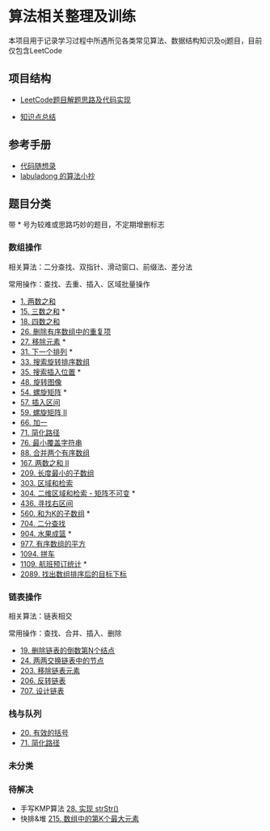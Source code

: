 # 算法相关整理及训练

本项目用于记录学习过程中所遇所见各类常见算法、数据结构知识及oj题目，目前仅包含LeetCode
## 项目结构
 - [LeetCode题目解题思路及代码实现](./leetcode)

 - [知识点总结](./summary)

## 参考手册
 - [代码随想录](https://programmercarl.com/)
 - [labuladong 的算法小抄](https://labuladong.gitee.io/algo/)
## 题目分类
带 * 号为较难或思路巧妙的题目，不定期增删标志
### 数组操作

相关算法：二分查找、双指针、滑动窗口、前缀法、差分法

常用操作：查找、去重、插入、区域批量操作

 - [1. 两数之和](./leetcode/0001-两数之和.md)
 - [15. 三数之和](./leetcode/0015-三数之和.md)  *
 - [18. 四数之和](./leetcode/0018-四数之和.md)
 - [26. 删除有序数组中的重复项](./leetcode/0026-删除有序数组中的重复项.md)
 - [27. 移除元素](./leetcode/0027-移除元素.md)  *
 - [31. 下一个排列](./leetcode/0031-下一个排列.md)  *
 - [33. 搜索旋转排序数组](./leetcode/0033-搜索旋转排序数组.md)
 - [35. 搜索插入位置](./leetcode/0035-搜索插入位置.md)  *
 - [48. 旋转图像](./leetcode/0048-旋转图像.md)
 - [54. 螺旋矩阵](./leetcode/0054-螺旋矩阵.md)  *
 - [57. 插入区间](./leetcode/0057-插入区间.md) 
 - [59. 螺旋矩阵 II](./leetcode/0059-螺旋矩阵&nbsp;II.md)
 - [66. 加一](./leetcode/0066-加一.md)
 - [71. 简化路径](./leetcode/0071-简化路径.md)
 - [76. 最小覆盖字符串](./leetcode/0076-最小覆盖字符串.md)
 - [88. 合并两个有序数组](./leetcode/0088-合并两个有序数组.md)
 - [167. 两数之和 II](./leetcode/0167-两数之和&nbsp;II.md)
 - [209. 长度最小的子数组](./leetcode/0209-长度最小的子数组.md)
 - [303. 区域和检索](./leetcode/0303-区域和检索.md)
 - [304. 二维区域和检索 - 矩阵不可变](./leetcode/0304-二维区域和检索.md) *
 - [436. 寻找右区间](./leetcode/0436-寻找右区间.md)
 - [560. 和为K的子数组](./leetcode/0560-和为K的子数组.md) *
 - [704. 二分查找](./leetcode/0704-二分查找.md)
 - [904. 水果成篮](./leetcode/0904-水果成篮.md) *
 - [977. 有序数组的平方](./leetcode/0977-有序数组的平方.md)
 - [1094. 拼车](./leetcode/1094-拼车.md)
 - [1109. 航班预订统计](./leetcode/1109-航班预订统计.md)  *
 - [2089. 找出数组排序后的目标下标](./leetcode/2089-找出数组排序后的目标下标.md)

### 链表操作

相关算法：链表相交

常用操作：查找、合并、插入、删除

 - [19. 删除链表的倒数第N个结点](./leetcode/0019-删除链表的倒数第N个结点.md)
 - [24. 两两交换链表中的节点](./leetcode/0024-两两交换链表中的节点.md)
 - [203. 移除链表元素](./leetcode/0203-移除链表元素.md)
 - [206. 反转链表](./leetcode/0206-反转链表.md)
 - [707. 设计链表](./leetcode/0707-设计链表.md)

### 栈与队列
 - [20. 有效的括号](./leetcode/0020-有效的括号.md)
 - [71. 简化路径](./leetcode/0071-简化路径.md)
 
### 未分类

### 待解决
 - 手写KMP算法 [28. 实现 strStr()](https://leetcode-cn.com/problems/implement-strstr/)
 - 快排&堆 [215. 数组中的第K个最大元素](https://leetcode-cn.com/problems/kth-largest-element-in-an-array/)
